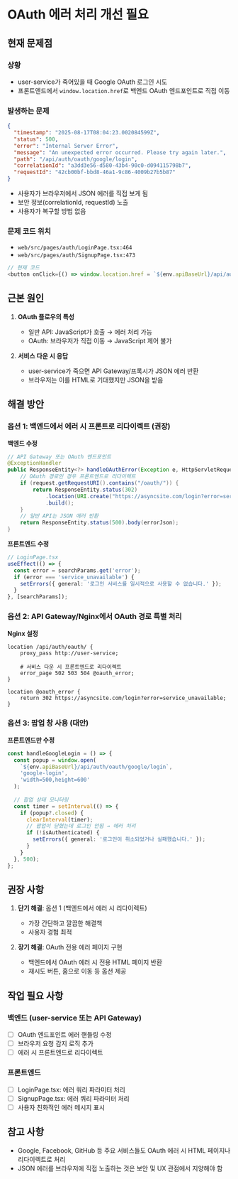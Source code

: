 # OAuth 에러 처리 개선 필요

## 현재 문제점

### 상황
- user-service가 죽어있을 때 Google OAuth 로그인 시도
- 프론트엔드에서 `window.location.href`로 백엔드 OAuth 엔드포인트로 직접 이동

### 발생하는 문제
```json
{
  "timestamp": "2025-08-17T08:04:23.002084599Z",
  "status": 500,
  "error": "Internal Server Error",
  "message": "An unexpected error occurred. Please try again later.",
  "path": "/api/auth/oauth/google/login",
  "correlationId": "a3dd3e56-d580-43b4-90c0-d094115798b7",
  "requestId": "42cb00bf-bbd8-46a1-9c86-4009b27b5b87"
}
```
- 사용자가 브라우저에서 JSON 에러를 직접 보게 됨
- 보안 정보(correlationId, requestId) 노출
- 사용자가 복구할 방법 없음

### 문제 코드 위치
- `web/src/pages/auth/LoginPage.tsx:464`
- `web/src/pages/auth/SignupPage.tsx:473`

```typescript
// 현재 코드
<button onClick={() => window.location.href = `${env.apiBaseUrl}/api/auth/oauth/google/login`}>
```

## 근본 원인

1. **OAuth 플로우의 특성**
   - 일반 API: JavaScript가 호출 → 에러 처리 가능
   - OAuth: 브라우저가 직접 이동 → JavaScript 제어 불가

2. **서비스 다운 시 응답**
   - user-service가 죽으면 API Gateway/프록시가 JSON 에러 반환
   - 브라우저는 이를 HTML로 기대했지만 JSON을 받음

## 해결 방안

### 옵션 1: 백엔드에서 에러 시 프론트로 리다이렉트 (권장)

**백엔드 수정**
```java
// API Gateway 또는 OAuth 엔드포인트
@ExceptionHandler
public ResponseEntity<?> handleOAuthError(Exception e, HttpServletRequest request) {
    // OAuth 경로인 경우 프론트엔드로 리다이렉트
    if (request.getRequestURI().contains("/oauth/")) {
        return ResponseEntity.status(302)
            .location(URI.create("https://asyncsite.com/login?error=service_unavailable"))
            .build();
    }
    // 일반 API는 JSON 에러 반환
    return ResponseEntity.status(500).body(errorJson);
}
```

**프론트엔드 수정**
```typescript
// LoginPage.tsx
useEffect(() => {
  const error = searchParams.get('error');
  if (error === 'service_unavailable') {
    setErrors({ general: '로그인 서비스를 일시적으로 사용할 수 없습니다.' });
  }
}, [searchParams]);
```

### 옵션 2: API Gateway/Nginx에서 OAuth 경로 특별 처리

**Nginx 설정**
```nginx
location /api/auth/oauth/ {
    proxy_pass http://user-service;
    
    # 서비스 다운 시 프론트엔드로 리다이렉트
    error_page 502 503 504 @oauth_error;
}

location @oauth_error {
    return 302 https://asyncsite.com/login?error=service_unavailable;
}
```

### 옵션 3: 팝업 창 사용 (대안)

**프론트엔드만 수정**
```typescript
const handleGoogleLogin = () => {
  const popup = window.open(
    `${env.apiBaseUrl}/api/auth/oauth/google/login`,
    'google-login',
    'width=500,height=600'
  );
  
  // 팝업 상태 모니터링
  const timer = setInterval(() => {
    if (popup?.closed) {
      clearInterval(timer);
      // 팝업이 닫혔는데 로그인 안됨 → 에러 처리
      if (!isAuthenticated) {
        setErrors({ general: '로그인이 취소되었거나 실패했습니다.' });
      }
    }
  }, 500);
};
```

## 권장 사항

1. **단기 해결**: 옵션 1 (백엔드에서 에러 시 리다이렉트)
   - 가장 간단하고 깔끔한 해결책
   - 사용자 경험 최적

2. **장기 해결**: OAuth 전용 에러 페이지 구현
   - 백엔드에서 OAuth 에러 시 전용 HTML 페이지 반환
   - 재시도 버튼, 홈으로 이동 등 옵션 제공

## 작업 필요 사항

### 백엔드 (user-service 또는 API Gateway)
- [ ] OAuth 엔드포인트 에러 핸들링 수정
- [ ] 브라우저 요청 감지 로직 추가
- [ ] 에러 시 프론트엔드로 리다이렉트

### 프론트엔드
- [ ] LoginPage.tsx: 에러 쿼리 파라미터 처리
- [ ] SignupPage.tsx: 에러 쿼리 파라미터 처리
- [ ] 사용자 친화적인 에러 메시지 표시

## 참고 사항

- Google, Facebook, GitHub 등 주요 서비스들도 OAuth 에러 시 HTML 페이지나 리다이렉트로 처리
- JSON 에러를 브라우저에 직접 노출하는 것은 보안 및 UX 관점에서 지양해야 함